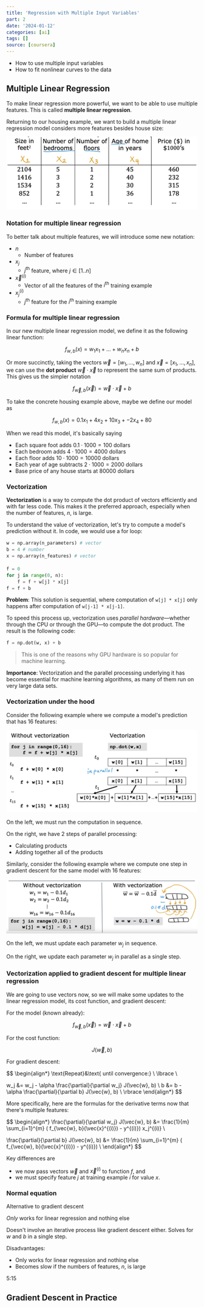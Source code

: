 ```yaml
---
title: 'Regression with Multiple Input Variables'
part: 2
date: '2024-01-12'
categories: [ai]
tags: []
source: [coursera]
---
```


- How to use multiple input variables
- How to fit nonlinear curves to the data

## Multiple Linear Regression

To make linear regression more powerful, we want to be able to use multiple features. This is called **multiple linear regression**.

Returning to our housing example, we want to build a multiple linear regression model considers more features besides house size:

![](assets/week-02/multiple-features-table.png)

### Notation for multiple linear regression

To better talk about multiple features, we will introduce some new notation:

- $n$
  - Number of features
- $x_j$
  - $j^{\text{th}}$ feature, where $j \in [1..n]$
- $\vec{x}^{(i)}$
  - Vector of all the features of the $i^{\text{th}}$ training example
- $x_j^{(i)}$
  - $j^{\text{th}}$ feature for the $i^{\text{th}}$ training example

### Formula for multiple linear regression

In our new multiple linear regression model, we define it as the following linear function:

$$
f_{w, b}(x) = w_1x_1 + \dots + w_nx_n + b
$$

Or more succinctly, taking the vectors $\vec{w} = [w_1, \dots, w_n]$ and $\vec{x} = [x_1, \dots, x_n]$, we can use the **dot product** $\vec{w} \cdot \vec{x}$ to represent the same sum of products. This gives us the simpler notation

$$
f_{\vec{w}, b}(\vec{x}) = \vec{w} \cdot \vec{x} + b
$$

To take the concrete housing example above, maybe we define our model as

$$
f_{w, b}(x) = 0.1x_1 + 4x_2 + 10x_3 + -2x_4 + 80
$$

When we read this model, it's basically saying

- Each square foot adds $0.1 \cdot 1000 = 100$ dollars
- Each bedroom adds $4 \cdot 1000 = 4000$ dollars
- Each floor adds $10 \cdot 1000 = 10000$ dollars
- Each year of age subtracts $2 \cdot 1000 = 2000$ dollars
- Base price of any house starts at $80000$ dollars

### Vectorization

**Vectorization** is a way to compute the dot product of vectors efficiently and with far less code. This makes it the preferred approach, especially when the number of features, $n$, is large.

To understand the value of vectorization, let's try to compute a model's prediction without it. In code, we would use a for loop:

```py
w = np.array(n_parameters) # vector
b = 4 # number
x = np.array(n_features) # vector

f = 0
for j in range(0, n):
    f = f + w[j] * x[j]
f = f + b
```

**Problem**: This solution is sequential, where computation of `w[j] * x[j]` only happens after computation of `w[j-1] * x[j-1]`.

To speed this process up, vectorization uses _parallel hardware_—whether through the CPU or through the GPU—to compute the dot product. The result is the following code:

```py
f = np.dot(w, x) + b
```

> This is one of the reasons why GPU hardware is so popular for machine learning.

**Importance**: Vectorization and the parallel processing underlying it has become essential for machine learning algorithms, as many of them run on very large data sets.

### Vectorization under the hood

Consider the following example where we compute a model's prediction that has 16 features:

![](assets/week-02/with-and-without-vectorization-for-prediction.png)

On the left, we must run the computation in sequence.

On the right, we have 2 steps of parallel processing:

- Calculating products
- Adding together all of the products

Similarly, consider the following example where we compute one step in gradient descent for the same model with 16 features:

![](assets/week-02/with-and-without-vectorization-for-gradient-descent.png)

On the left, we must update each parameter $w_j$ in sequence.

On the right, we update each parameter $w_j$ in parallel as a single step.

### Vectorization applied to gradient descent for multiple linear regression

We are going to use vectors now, so we will make some updates to the linear regression model, its cost function, and gradient descent:

For the model (known already):

$$
f_{\vec{w}, b}(\vec{x}) = \vec{w} \cdot \vec{x} + b
$$

For the cost function:

$$
J(\vec{w}, b)
$$

For gradient descent:

$$
\begin{align*}
\text{Repeat}&\text{ until convergence:} \ \lbrace \\

w_j &= w_j - \alpha \frac{\partial}{\partial w_j} J(\vec{w}, b) \\
b &= b - \alpha \frac{\partial}{\partial b} J(\vec{w}, b) \\
\rbrace
\end{align*}
$$

More specifically, here are the formulas for the derivative terms now that there's multiple features:

$$
\begin{align*}
\frac{\partial}{\partial w_j} J(\vec{w}, b) &= \frac{1}{m} \sum_{i=1}^{m} ( f_{\vec{w}, b}(\vec{x}^{(i)}) - y^{(i)}) x_j^{(i)} \\

\frac{\partial}{\partial b} J(\vec{w}, b) &= \frac{1}{m} \sum_{i=1}^{m} ( f_{\vec{w}, b}(\vec{x}^{(i)}) - y^{(i)}) \\
\end{align*}
$$

Key differences are

- we now pass vectors $\vec{w}$ and $\vec{x}^{(i)}$ to function $f$, and
- we must specify feature $j$ at training example $i$ for value $x$.

### Normal equation

Alternative to gradient descent

_Only_ works for linear regression and nothing else

Doesn't involve an iterative process like gradient descent either. Solves for $w$ and $b$ in a single step.

Disadvantages:

- Only works for linear regression and nothing else
- Becomes slow if the numbers of features, $n$, is large

5:15

## Gradient Descent in Practice
